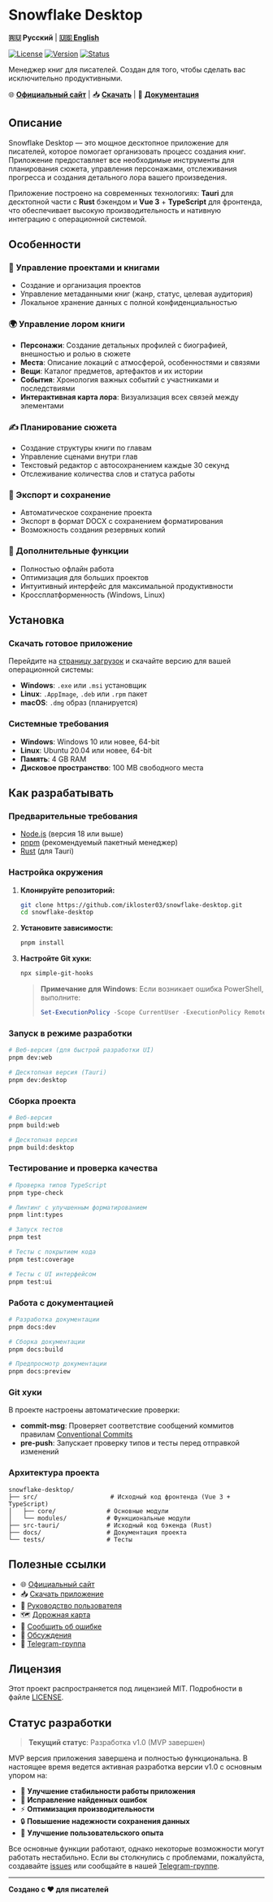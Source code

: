 # Snowflake Desktop

**🇷🇺 Русский** | **[🇺🇸 English](README_EN.md)**

[![License](https://img.shields.io/badge/license-MIT-blue.svg)](LICENSE) [![Version](https://img.shields.io/github/v/release/ikloster03/snowflake-desktop)](https://github.com/ikloster03/snowflake-desktop/releases) [![Status](https://img.shields.io/badge/status-v1%20development-green.svg)](https://snowflake.ikloster.tech)

Менеджер книг для писателей. Создан для того, чтобы сделать вас исключительно продуктивными.

🌐 **[Официальный сайт](https://snowflake.ikloster.tech)** | 📥 **[Скачать](https://snowflake.ikloster.tech/downloads.html)** | 📖 **[Документация](https://snowflake.ikloster.tech/user-guide.html)**

## Описание

Snowflake Desktop — это мощное десктопное приложение для писателей, которое помогает организовать процесс создания книг. Приложение предоставляет все необходимые инструменты для планирования сюжета, управления персонажами, отслеживания прогресса и создания детального лора вашего произведения.

Приложение построено на современных технологиях: **Tauri** для десктопной части с **Rust** бэкендом и **Vue 3** + **TypeScript** для фронтенда, что обеспечивает высокую производительность и нативную интеграцию с операционной системой.

## Особенности

### 📖 Управление проектами и книгами
- Создание и организация проектов
- Управление метаданными книг (жанр, статус, целевая аудитория)
- Локальное хранение данных с полной конфиденциальностью

### 🌍 Управление лором книги
- **Персонажи**: Создание детальных профилей с биографией, внешностью и ролью в сюжете
- **Места**: Описание локаций с атмосферой, особенностями и связями
- **Вещи**: Каталог предметов, артефактов и их истории
- **События**: Хронология важных событий с участниками и последствиями
- **Интерактивная карта лора**: Визуализация всех связей между элементами

### ✍️ Планирование сюжета
- Создание структуры книги по главам
- Управление сценами внутри глав
- Текстовый редактор с автосохранением каждые 30 секунд
- Отслеживание количества слов и статуса работы

### 💾 Экспорт и сохранение
- Автоматическое сохранение проекта
- Экспорт в формат DOCX с сохранением форматирования
- Возможность создания резервных копий

### 🔧 Дополнительные функции
- Полностью офлайн работа
- Оптимизация для больших проектов
- Интуитивный интерфейс для максимальной продуктивности
- Кроссплатформенность (Windows, Linux)

## Установка

### Скачать готовое приложение

Перейдите на [страницу загрузок](https://snowflake.ikloster.tech/downloads.html) и скачайте версию для вашей операционной системы:

- **Windows**: `.exe` или `.msi` установщик
- **Linux**: `.AppImage`, `.deb` или `.rpm` пакет
- **macOS**: `.dmg` образ (планируется)

### Системные требования

- **Windows**: Windows 10 или новее, 64-bit
- **Linux**: Ubuntu 20.04 или новее, 64-bit
- **Память**: 4 GB RAM
- **Дисковое пространство**: 100 MB свободного места

## Как разрабатывать

### Предварительные требования

- [Node.js](https://nodejs.org/) (версия 18 или выше)
- [pnpm](https://pnpm.io/) (рекомендуемый пакетный менеджер)
- [Rust](https://rustup.rs/) (для Tauri)

### Настройка окружения

1. **Клонируйте репозиторий:**
   ```bash
   git clone https://github.com/ikloster03/snowflake-desktop.git
   cd snowflake-desktop
   ```

2. **Установите зависимости:**
   ```bash
   pnpm install
   ```

3. **Настройте Git хуки:**
   ```bash
   npx simple-git-hooks
   ```

   > **Примечание для Windows**: Если возникает ошибка PowerShell, выполните:
   > ```powershell
   > Set-ExecutionPolicy -Scope CurrentUser -ExecutionPolicy RemoteSigned
   > ```

### Запуск в режиме разработки

```bash
# Веб-версия (для быстрой разработки UI)
pnpm dev:web

# Десктопная версия (Tauri)
pnpm dev:desktop
```

### Сборка проекта

```bash
# Веб-версия
pnpm build:web

# Десктопная версия
pnpm build:desktop
```

### Тестирование и проверка качества

```bash
# Проверка типов TypeScript
pnpm type-check

# Линтинг с улучшенным форматированием
pnpm lint:types

# Запуск тестов
pnpm test

# Тесты с покрытием кода
pnpm test:coverage

# Тесты с UI интерфейсом
pnpm test:ui
```

### Работа с документацией

```bash
# Разработка документации
pnpm docs:dev

# Сборка документации
pnpm docs:build

# Предпросмотр документации
pnpm docs:preview
```

### Git хуки

В проекте настроены автоматические проверки:

- **commit-msg**: Проверяет соответствие сообщений коммитов правилам [Conventional Commits](https://www.conventionalcommits.org/)
- **pre-push**: Запускает проверку типов и тесты перед отправкой изменений

### Архитектура проекта

```
snowflake-desktop/
├── src/                    # Исходный код фронтенда (Vue 3 + TypeScript)
│   ├── core/              # Основные модули
│   └── modules/           # Функциональные модули
├── src-tauri/             # Исходный код бэкенда (Rust)
├── docs/                  # Документация проекта
└── tests/                 # Тесты
```

## Полезные ссылки

- 🌐 [Официальный сайт](https://snowflake.ikloster.tech)
- 📥 [Скачать приложение](https://snowflake.ikloster.tech/downloads.html)
- 📖 [Руководство пользователя](https://snowflake.ikloster.tech/user-guide.html)
- 🗺️ [Дорожная карта](https://snowflake.ikloster.tech/roadmap.html)
- 🐛 [Сообщить об ошибке](https://github.com/ikloster03/snowflake-desktop/issues)
- 💬 [Обсуждения](https://github.com/ikloster03/snowflake-desktop/discussions)
- 📱 [Telegram-группа](https://t.me/snowflake_desktop)

## Лицензия

Этот проект распространяется под лицензией MIT. Подробности в файле [LICENSE](LICENSE).

## Статус разработки

> **Текущий статус**: Разработка v1.0 (MVP завершен)

MVP версия приложения завершена и полностью функциональна. В настоящее время ведется активная разработка версии v1.0 с основным упором на:

- 🔧 **Улучшение стабильности работы приложения**
- 🐛 **Исправление найденных ошибок**
- ⚡ **Оптимизация производительности**
- 🔒 **Повышение надежности сохранения данных**
- 🎨 **Улучшение пользовательского опыта**

Все основные функции работают, однако некоторые возможности могут работать нестабильно. Если вы столкнулись с проблемами, пожалуйста, создавайте [issues](https://github.com/ikloster03/snowflake-desktop/issues) или сообщайте в нашей [Telegram-группе](https://t.me/snowflake_desktop).

---

**Создано с ❤️ для писателей**
